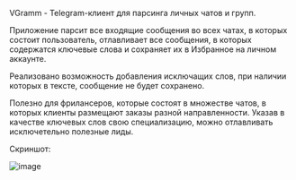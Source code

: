 VGramm - Telegram-клиент для парсинга личных чатов и групп.

Приложение парсит все входящие сообщения во всех чатах, в которых состоит пользователь,
отлавливает все сообщения, в которых содержатся ключевые слова и сохраняет их в Избранное на личном аккаунте. 

Реализовано возможность добавления исключащих слов, при наличии которых в тексте, сообщение не будет сохранено.

Полезно для фрилансеров, которые состоят в множестве чатов, в которых клиенты размещают заказы разной направленности. 
Указав в качестве ключевых слов свою специализацию, можно отлавливать исключетельно полезные лиды.

Скриншот:

![image](https://user-images.githubusercontent.com/75805737/135682667-79bf8ee8-2b12-4bd8-ab10-b1ccdb19fecd.png)
